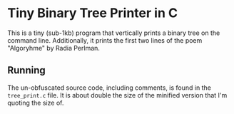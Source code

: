 Tiny Binary Tree Printer in C
=============================

This is a tiny (sub-1kb) program that vertically prints a binary tree on the command line. Additionally, it prints the first two lines of the poem "Algoryhme" by Radia Perlman. 

Running
-------

The un-obfuscated source code, including comments, is found in the `tree_print.c` file. It is about double the size of the minified version that I'm quoting the size of.


